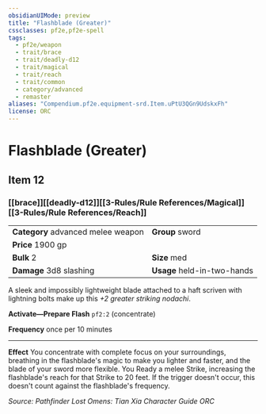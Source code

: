 ```yaml
---
obsidianUIMode: preview
title: "Flashblade (Greater)"
cssclasses: pf2e,pf2e-spell
tags:
  - pf2e/weapon
  - trait/brace
  - trait/deadly-d12
  - trait/magical
  - trait/reach
  - trait/common
  - category/advanced
  - remaster
aliases: "Compendium.pf2e.equipment-srd.Item.uPtU3QGn9UdskxFh"
license: ORC
---
```

# Flashblade (Greater)
## Item 12
### [[brace]][[deadly-d12]][[3-Rules/Rule References/Magical]][[3-Rules/Rule References/Reach]]

|  |  |
| -- | -- |
| **Category** advanced melee weapon | **Group** sword |
| **Price** 1900 gp |  |
| **Bulk** 2 | **Size** med |
| **Damage** 3d8 slashing  | **Usage** held-in-two-hands |



A sleek and impossibly lightweight blade attached to a haft scriven with lightning bolts make up this _+2 greater striking nodachi_.

**Activate—Prepare Flash** `pf2:2` (concentrate)

**Frequency** once per 10 minutes

* * *

**Effect** You concentrate with complete focus on your surroundings, breathing in the flashblade's magic to make you lighter and faster, and the blade of your sword more flexible. You Ready a melee Strike, increasing the flashblade's reach for that Strike to 20 feet. If the trigger doesn't occur, this doesn't count against the flashblade's frequency.

*Source: Pathfinder Lost Omens: Tian Xia Character Guide*
*ORC*